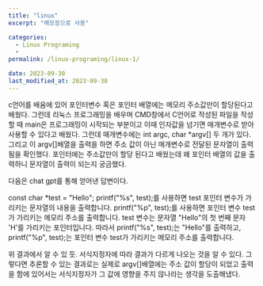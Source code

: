 ```yaml
---
title: "linux"
excerpt: "메모장으로 사용"

categories:
  - Linux Programing
  - 
permalink: /linux-programing/linux-1/

date: 2023-09-30
last_modified_at: 2023-09-30
---
```

c언어를 배움에 있어 포인터변수 혹은 포인터 배열에는 메모리 주소값만이 할당된다고 배웠다.
그런데 리눅스 프로그래밍을 배우며 CMD창에서 C언어로 작성된 파일을 작성할 때 main은 프로그래밍이 시작되는 부분이고
이때 인자값을 넘기면 매개변수로 받아 사용할 수 있다고 배웠다.
그런데 매개변수에는 int argc, char *argv[] 두 개가 있다.
그리고 이 argv[]배열을 출력을 하면 주소 값이 아닌 매개변수로 전달된 문자열이 출력됨을 확인했다.
포인터에는 주소값만이 할당 된다고 배웠는데 왜 포인터 배열의 값을 출력하니 문자열이 출력이 되는지 궁금했다.

다음은 chat gpt를 통해 얻어낸 답변이다.

const char *test = "Hello";
printf("%s", test);를 사용하면 test 포인터 변수가 가리키는 문자열의 내용을 출력합니다.
printf("%p", test);를 사용하면 포인터 변수 test가 가리키는 메모리 주소를 출력합니다. test 변수는 문자열 "Hello"의 첫 번째 문자 'H'를 가리키는 포인터입니다.
따라서 printf("%s", test);는 "Hello"를 출력하고, printf("%p", test);는 포인터 변수 test가 가리키는 메모리 주소를 출력합니다.

위 결과에서 알 수 있 듯. 서식지정자에 따라 결과가 다르게 나오는 것을 알 수 있다.
그렇다면 추론할 수 있는 결과로는 실제로 argv[]배열에는 주소 값이 할당이 되었고 출력을 함에 있어서는 서식지정자가 그 값에 영향을 주지 않나라는 생각을 도출해냈다.
